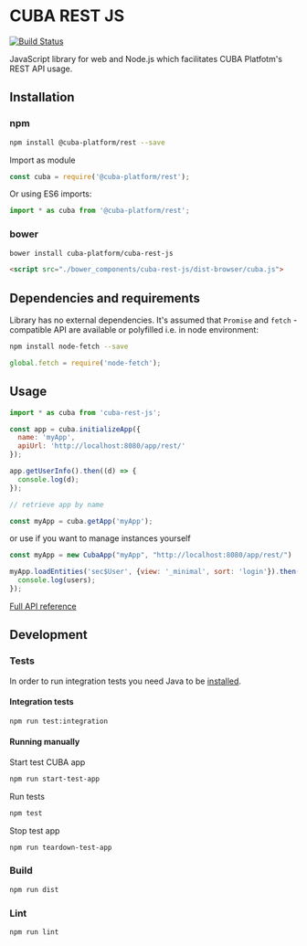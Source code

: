 # CUBA REST JS

[![Build Status](https://travis-ci.org/cuba-platform/cuba-rest-js.svg?branch=master)](https://travis-ci.org/cuba-platform/cuba-rest-js)

JavaScript library for web and Node.js which facilitates CUBA Platfotm's REST API usage.
 
## Installation

### npm

```bash
npm install @cuba-platform/rest --save
```
Import as module  
```javascript
const cuba = require('@cuba-platform/rest');
```

Or using ES6 imports:

```javascript
import * as cuba from '@cuba-platform/rest';
```

### bower
```bash
bower install cuba-platform/cuba-rest-js
```
```html
<script src="./bower_components/cuba-rest-js/dist-browser/cuba.js">
```


## Dependencies and requirements
Library has no external dependencies. It's assumed that `Promise` and `fetch` -compatible API are available 
or polyfilled i.e. in node environment:
  
```bash
npm install node-fetch --save
```

```javascript
global.fetch = require('node-fetch');
```

## Usage

```javascript
import * as cuba from 'cuba-rest-js';

const app = cuba.initializeApp({
  name: 'myApp',
  apiUrl: 'http://localhost:8080/app/rest/'
});

app.getUserInfo().then((d) => {
  console.log(d);
});

// retrieve app by name

const myApp = cuba.getApp('myApp');
```
or use if you want to manage instances yourself
```javascript
const myApp = new CubaApp("myApp", "http://localhost:8080/app/rest/")
```

```javascript
myApp.loadEntities('sec$User', {view: '_minimal', sort: 'login'}).then((users) => {
  console.log(users);
});
```

[Full API reference](https://cuba-platform.github.io/frontend/docs/cuba-rest-js/)

## Development

### Tests
In order to run integration tests you need Java to be [installed](https://doc.cuba-platform.com/manual-latest/setup.html).
#### Integration tests
```bash
npm run test:integration
```
#### Running manually
Start test CUBA app
```bash
npm run start-test-app
```
Run tests
```bash
npm test
```
Stop test app
```bash
npm run teardown-test-app
```

### Build
```bash
npm run dist
```

### Lint
```bash
npm run lint
```
